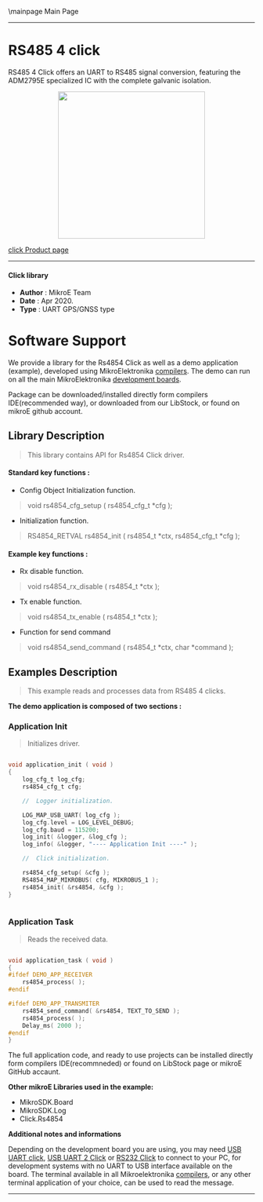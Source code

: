 \mainpage Main Page
 
---
# RS485 4 click

RS485 4 Click offers an UART to RS485 signal conversion, featuring the ADM2795E specialized IC with the complete galvanic isolation.

<p align="center">
  <img src="https://download.mikroe.com/images/click_for_ide/rs4854_click.png" height=300px>
</p>

[click Product page](<https://www.mikroe.com/rs485-4-click>)

---


#### Click library 

- **Author**        : MikroE Team
- **Date**          : Apr 2020.
- **Type**          : UART GPS/GNSS type


# Software Support

We provide a library for the Rs4854 Click 
as well as a demo application (example), developed using MikroElektronika 
[compilers](https://shop.mikroe.com/compilers). 
The demo can run on all the main MikroElektronika [development boards](https://shop.mikroe.com/development-boards).

Package can be downloaded/installed directly form compilers IDE(recommended way), or downloaded from our LibStock, or found on mikroE github account. 

## Library Description

> This library contains API for Rs4854 Click driver.

#### Standard key functions :

- Config Object Initialization function.
> void rs4854_cfg_setup ( rs4854_cfg_t *cfg ); 
 
- Initialization function.
> RS4854_RETVAL rs4854_init ( rs4854_t *ctx, rs4854_cfg_t *cfg );

#### Example key functions :

- Rx disable function.
> void rs4854_rx_disable ( rs4854_t *ctx );
 
- Tx enable function.
> void rs4854_tx_enable ( rs4854_t *ctx );

- Function for send command
> void rs4854_send_command ( rs4854_t *ctx, char *command );

## Examples Description

> This example reads and processes data from RS485 4 clicks.

**The demo application is composed of two sections :**

### Application Init 

> Initializes driver.

```c

void application_init ( void )
{
    log_cfg_t log_cfg;
    rs4854_cfg_t cfg;

    //  Logger initialization.

    LOG_MAP_USB_UART( log_cfg );
    log_cfg.level = LOG_LEVEL_DEBUG;
    log_cfg.baud = 115200;
    log_init( &logger, &log_cfg );
    log_info( &logger, "---- Application Init ----" );

    //  Click initialization.

    rs4854_cfg_setup( &cfg );
    RS4854_MAP_MIKROBUS( cfg, MIKROBUS_1 );
    rs4854_init( &rs4854, &cfg );
}
  
```

### Application Task

> Reads the received data.

```c

void application_task ( void )
{
#ifdef DEMO_APP_RECEIVER
    rs4854_process( );
#endif    

#ifdef DEMO_APP_TRANSMITER
    rs4854_send_command( &rs4854, TEXT_TO_SEND );
    rs4854_process( );
    Delay_ms( 2000 );
#endif    
}  

```

The full application code, and ready to use projects can be  installed directly form compilers IDE(recommneded) or found on LibStock page or mikroE GitHub accaunt.

**Other mikroE Libraries used in the example:** 

- MikroSDK.Board
- MikroSDK.Log
- Click.Rs4854

**Additional notes and informations**

Depending on the development board you are using, you may need 
[USB UART click](https://shop.mikroe.com/usb-uart-click), 
[USB UART 2 Click](https://shop.mikroe.com/usb-uart-2-click) or 
[RS232 Click](https://shop.mikroe.com/rs232-click) to connect to your PC, for 
development systems with no UART to USB interface available on the board. The 
terminal available in all Mikroelektronika 
[compilers](https://shop.mikroe.com/compilers), or any other terminal application 
of your choice, can be used to read the message.



---
